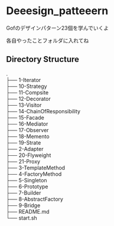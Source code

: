 # Deeesign_patteeern

Gofのデザインパターン23個を学んでいくよ

各自やったことフォルダに入れてね

## Directory Structure

.  
├── 1-Iterator  
├── 10-Strategy  
├── 11-Compsite  
├── 12-Decorator  
├── 13-Visitor  
├── 14-ChainOfResponsibility  
├── 15-Facade  
├── 16-Mediator  
├── 17-Observer  
├── 18-Memento  
├── 19-Strate  
├── 2-Adapter  
├── 20-Flyweight  
├── 21-Proxy  
├── 3-TemplateMethod  
├── 4-FactoryMethod  
├── 5-Singleton  
├── 6-Prototype  
├── 7-Builder  
├── 8-AbstractFactory  
├── 9-Bridge  
├── README.md  
└── start.sh  
